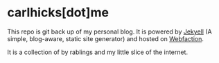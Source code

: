 # carlhicks[dot]me

This repo is git back up of my personal blog. It is powered by
[Jekyell](http://jekyllrb.com/) (A simple, blog-aware, static site generator)
and hosted on [Webfaction](https://www.webfaction.com/).

It is a collection of by rablings and my little slice of the internet.
